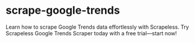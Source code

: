 # scrape-google-trends
Learn how to scrape Google Trends data effortlessly with Scrapeless. Try Scrapeless Google Trends Scraper today with a free trial—start now!
